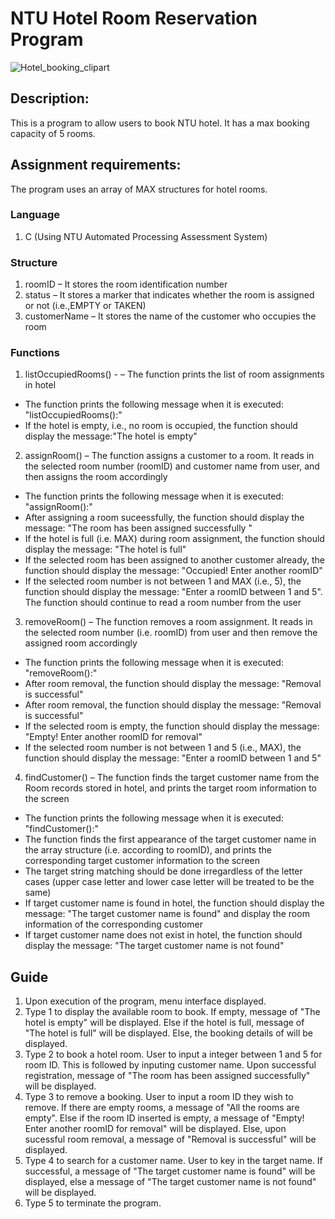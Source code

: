 # NTU Hotel Room Reservation Program
![Hotel_booking_clipart](https://media.istockphoto.com/id/1194954335/vector/hotel-booking-word-concepts-banner.jpg?s=612x612&w=0&k=20&c=VTthlUdS7FFhgAkdxZNS73k9UNVe-hZ2acutoGng38s=)

## Description:
This is a program to allow users to book NTU hotel. It has a max booking capacity of 5 rooms. 

## Assignment requirements:
The program uses an array of MAX structures for hotel
rooms.

### Language
1. C (Using NTU Automated Processing Assessment System)

### Structure
1. roomID – It stores the room identification number
2. status – It stores a marker that indicates whether the room is assigned or not (i.e.,EMPTY or TAKEN)
3. customerName – It stores the name of the customer who occupies the room

### Functions
1. listOccupiedRooms() - – The function prints the list of room assignments in hotel
- The function prints the following message when it is executed: "listOccupiedRooms():"
- If the hotel is empty, i.e., no room is occupied, the function should display the message:"The hotel is empty"

2. assignRoom() – The function assigns a customer to a room. It reads in the selected room number (roomID) and customer name from user, and then assigns the room accordingly
- The function prints the following message when it is executed: "assignRoom():" 
- After assigning a room suceessfully, the function should display the message: "The room has been assigned successfully "
- If the hotel is full (i.e. MAX) during room assignment, the function should display the message: "The hotel is full"
- If the selected room has been assigned to another customer already, the function should display the message: "Occupied! Enter another roomID"
- If the selected room number is not between 1 and MAX (i.e., 5), the function should display the  message: "Enter a roomID between 1 and 5".  The function should continue to read a room number from the user

3. removeRoom() – The function removes a room assignment. It reads in the selected room number (i.e. roomID) from user and then remove the assigned room accordingly
- The function prints the following message when it is executed: "removeRoom():"
- After room removal, the function should display the message: "Removal is successful"
- After room removal, the function should display the message: "Removal is successful"
- If the selected room is empty, the function should display the message: "Empty! Enter another roomID for removal"
- If the selected room number is not between 1 and 5 (i.e., MAX), the function should display the message: "Enter a roomID between 1 and 5"

4. findCustomer() – The function finds the target customer name from the Room records stored in hotel, and prints the target room information to the screen
- The function prints the following message when it is executed: "findCustomer():"
- The function finds the first appearance of the target customer name in the array structure (i.e. according to roomID), and prints the corresponding target customer information to the screen
- The target string matching should be done irregardless of the letter cases (upper case letter and lower case letter will be treated to be the same)
- If target customer name is found in hotel, the function should display the message: "The target customer name is found" and display the room information of the corresponding customer
- If target customer name does not exist in hotel, the function should display the message: "The target customer name is not found"

## Guide
1. Upon execution of the program, menu interface displayed.
2. Type 1 to display the available room to book. If empty, message of "The hotel is empty" will be displayed. Else if the hotel is full, message of "The hotel is full" will be displayed. Else, the booking details of will be displayed.
3. Type 2 to book a hotel room. User to input a integer between 1 and 5 for room ID. This is followed by inputing customer name. Upon successful registration, message of "The room has been assigned successfully" will be displayed.
4. Type 3 to remove a booking. User to input a room ID they wish to remove. If there are empty rooms, a message of "All the rooms are empty". Else if the room ID inserted is empty, a message of "Empty! Enter another roomID for removal" will be displayed. Else, upon sucessful room removal, a message of "Removal is successful" will be displayed.
5. Type 4 to search for a customer name. User to key in the target name. If successful, a message of "The target customer name is found" will be displayed, else a message of "The target customer name is not found" will be displayed.
6. Type 5 to terminate the program. 
